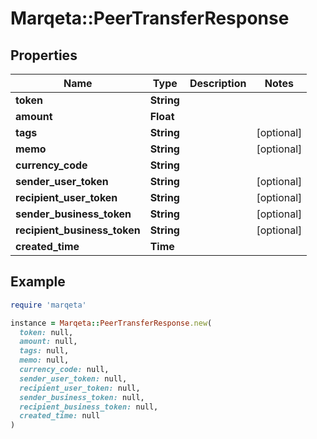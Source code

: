 # Marqeta::PeerTransferResponse

## Properties

| Name | Type | Description | Notes |
| ---- | ---- | ----------- | ----- |
| **token** | **String** |  |  |
| **amount** | **Float** |  |  |
| **tags** | **String** |  | [optional] |
| **memo** | **String** |  | [optional] |
| **currency_code** | **String** |  |  |
| **sender_user_token** | **String** |  | [optional] |
| **recipient_user_token** | **String** |  | [optional] |
| **sender_business_token** | **String** |  | [optional] |
| **recipient_business_token** | **String** |  | [optional] |
| **created_time** | **Time** |  |  |

## Example

```ruby
require 'marqeta'

instance = Marqeta::PeerTransferResponse.new(
  token: null,
  amount: null,
  tags: null,
  memo: null,
  currency_code: null,
  sender_user_token: null,
  recipient_user_token: null,
  sender_business_token: null,
  recipient_business_token: null,
  created_time: null
)
```

